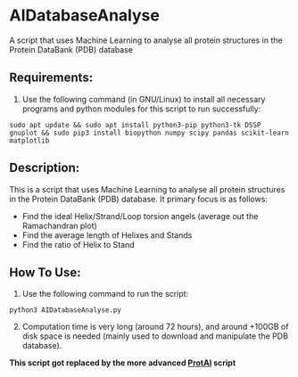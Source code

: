 # AIDatabaseAnalyse
A script that uses Machine Learning to analyse all protein structures in the Protein DataBank (PDB) database

## Requirements:
1. Use the following command (in GNU/Linux) to install all necessary programs and python modules for this script to run successfully:

`sudo apt update && sudo apt install python3-pip python3-tk DSSP gnuplot && sudo pip3 install biopython numpy scipy pandas scikit-learn matplotlib`

## Description:
This is a script that uses Machine Learning to analyse all protein structures in the Protein DataBank (PDB) database. It primary focus is as follows:
* Find the ideal Helix/Strand/Loop torsion angels (average out the Ramachandran plot)
* Find the average length of Helixes and Stands
* Find the ratio of Helix to Stand

## How To Use:
1. Use the following command to run the script:

`python3 AIDatabaseAnalyse.py`

2. Computation time is very long (around 72 hours), and around +100GB of disk space is needed (mainly used to download and manipulate the PDB database).

**This script got replaced by the more advanced [ProtAI](https://github.com/sarisabban/AIDeNovo) script**

